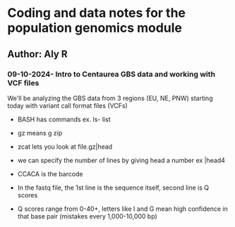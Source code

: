 # Coding and data notes for the population genomics module

## Author: Aly R

### 09-10-2024- Intro to Centaurea GBS data and working with VCF files

We'll be analyzing the GBS data from 3 regions (EU, NE, PNW) starting today with variant call format files (VCFs)

-   BASH has commands ex. ls- list

-   gz means g zip

-   zcat lets you look at file.gz\|head

-   we can specify the number of lines by giving head a number ex \|head4

-   CCACA is the barcode

-   In the fastq file, the 1st line is the sequence itself, second line is Q scores

-   Q scores range from 0-40+, letters like I and G mean high confidence in that base pair (mistakes every 1,000-10,000 bp)
